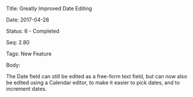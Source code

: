 Title:  Greatly Improved Date Editing

Date:   2017-04-28

Status: 6 - Completed

Seq:    2.80

Tags:   New Feature

Body:   
 
The Date field can still be edited as a free-form text field, but can now also be edited using a Calendar editor, to make it easier to pick dates, and to increment dates. 


